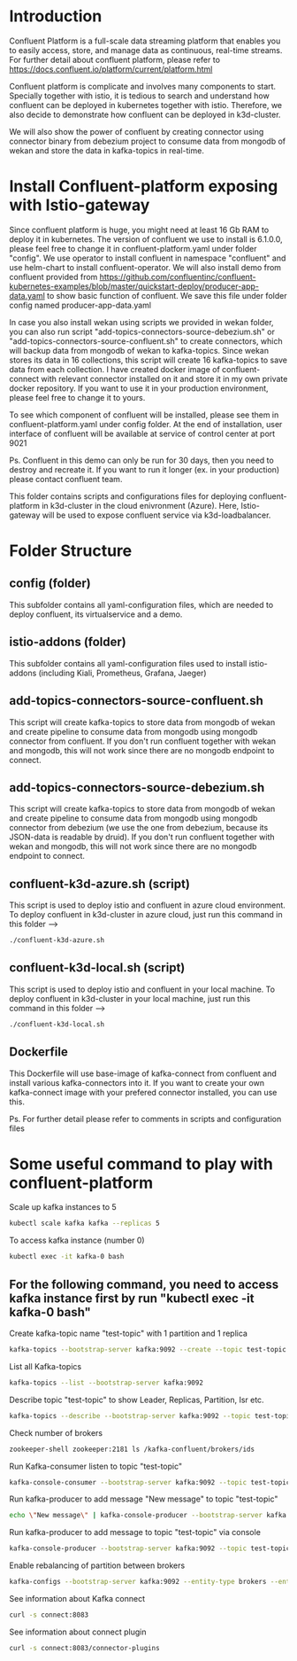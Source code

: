 # Introduction

Confluent Platform is a full-scale data streaming platform that enables you to easily access, store, and manage data as continuous, real-time streams.
For further detail about confluent platform, please refer to https://docs.confluent.io/platform/current/platform.html

Confluent platform is complicate and involves many components to start. Specially together with istio, it is tedious to search and understand how confluent can be deployed in kubernetes together with istio. Therefore, we also decide to demonstrate how confluent can be deployed in k3d-cluster.

We will also show the power of confluent by creating connector using connector binary from debezium project to consume data from mongodb of wekan and store the data in kafka-topics in real-time.


# Install Confluent-platform exposing with Istio-gateway

Since confluent platform is huge, you might need at least 16 Gb RAM to deploy it in kubernetes. The version of confluent we use to install is 6.1.0.0, please feel free to change it in confluent-platform.yaml under folder "config". We use operator to install confluent in namespace "confluent" and use helm-chart to install confluent-operator. We will also install demo from confluent provided from https://github.com/confluentinc/confluent-kubernetes-examples/blob/master/quickstart-deploy/producer-app-data.yaml to show basic function of confluent. We save this file under folder config named producer-app-data.yaml

In case you also install wekan using scripts we provided in wekan folder, you can also run script "add-topics-connectors-source-debezium.sh" or "add-topics-connectors-source-confluent.sh" to create connectors, which will backup data from mongodb of wekan to kafka-topics. Since wekan stores its data in 16 collections, this script will create 16 kafka-topics to save data from each collection. I have created docker image of confluent-connect with relevant connector installed on it and store it in my own private docker repository. If you want to use it in your production environment, please feel free to change it to yours.

To see which component of confluent will be installed, please see them in confluent-platform.yaml under config folder. At the end of installation, user interface of confluent will be available at service of control center at port 9021

Ps. Confluent in this demo can only be run for 30 days, then you need to destroy and recreate it. If you want to run it longer (ex. in your production) please contact confluent team.

This folder contains scripts and configurations files for deploying confluent-platform in k3d-cluster in the cloud enivronment (Azure). Here, Istio-gateway will be used to expose confluent service via k3d-loadbalancer.

# Folder Structure
## config (folder)
This subfolder contains all yaml-configuration files, which are needed to deploy confluent, its virtualservice and a demo.

## istio-addons (folder)
This subfolder contains all yaml-configuration files used to install istio-addons (including Kiali, Prometheus, Grafana, Jaeger)

## add-topics-connectors-source-confluent.sh
This script will create kafka-topics to store data from mongodb of wekan and create pipeline to consume data from mongodb using mongodb connector from confluent. If you don't run confluent together with wekan and mongodb, this will not work since there are no mongodb endpoint to connect.

## add-topics-connectors-source-debezium.sh
This script will create kafka-topics to store data from mongodb of wekan and create pipeline to consume data from mongodb using mongodb connector from debezium (we use the one from debezium, because its JSON-data is readable by druid). If you don't run confluent together with wekan and mongodb, this will not work since there are no mongodb endpoint to connect.

## confluent-k3d-azure.sh (script)
This script is used to deploy istio and confluent in azure cloud environment. 
To deploy confluent in k3d-cluster in azure cloud, just run this command in this folder -->

```bash
./confluent-k3d-azure.sh
```

## confluent-k3d-local.sh (script)
This script is used to deploy istio and confluent in your local machine. 
To deploy confluent in k3d-cluster in your local machine, just run this command in this folder -->

```bash
./confluent-k3d-local.sh
```

## Dockerfile
This Dockerfile will use base-image of kafka-connect from confluent and install various kafka-connectors into it. If you want to create your own kafka-connect image with your prefered connector installed, you can use this.

Ps. For further detail please refer to comments in scripts and configuration files

# Some useful command to play with confluent-platform
Scale up kafka instances to 5
```bash
kubectl scale kafka kafka --replicas 5
```

To access kafka instance (number 0)
```bash
kubectl exec -it kafka-0 bash
```

## For the following command, you need to access kafka instance first by run "kubectl exec -it kafka-0 bash"

Create kafka-topic name "test-topic" with 1 partition and 1 replica
```bash
kafka-topics --bootstrap-server kafka:9092 --create --topic test-topic --partitions 1 --replication-factor 1
```

List all Kafka-topics 
```bash
kafka-topics --list --bootstrap-server kafka:9092
```

Describe topic "test-topic" to show Leader, Replicas, Partition, Isr etc.
```bash
kafka-topics --describe --bootstrap-server kafka:9092 --topic test-topic
```

Check number of brokers
```bash
zookeeper-shell zookeeper:2181 ls /kafka-confluent/brokers/ids
```

Run Kafka-consumer listen to topic "test-topic"
```bash
kafka-console-consumer --bootstrap-server kafka:9092 --topic test-topic
```

Run kafka-producer to add message "New message" to topic "test-topic"
```bash
echo \"New message\" | kafka-console-producer --bootstrap-server kafka:9092 --topic test-topic > /dev/null
```

Run kafka-producer to add message to topic "test-topic" via console
```bash
kafka-console-producer --bootstrap-server kafka:9092 --topic test-topic
```

Enable rebalancing of partition between brokers
```bash
kafka-configs --bootstrap-server kafka:9092 --entity-type brokers --entity-default --alter --add-config confluent.balancer.enable=true
```

See information about Kafka connect
```bash
curl -s connect:8083
```

See information about connect plugin
```bash
curl -s connect:8083/connector-plugins
```


